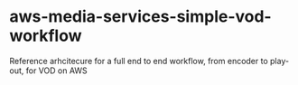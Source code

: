# aws-media-services-simple-vod-workflow
Reference arhcitecure for a full end to end workflow, from encoder to play-out, for VOD on AWS
